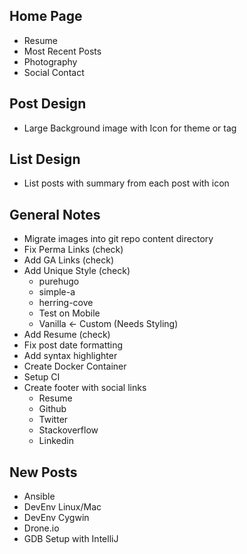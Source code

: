 ## Home Page
* Resume
* Most Recent Posts
* Photography
* Social Contact

## Post Design
* Large Background image with Icon for theme or tag

## List Design
* List posts with summary from each post with icon

## General Notes
* Migrate images into git repo content directory
* Fix Perma Links (check)
* Add GA Links (check)
* Add Unique Style (check)
    * purehugo
    * simple-a
    * herring-cove
    * Test on Mobile
    * Vanilla <- Custom (Needs Styling)
* Add Resume (check)
* Fix post date formatting
* Add syntax highlighter
* Create Docker Container
* Setup CI
* Create footer with social links
    * Resume
    * Github
    * Twitter
    * Stackoverflow
    * Linkedin

## New Posts
* Ansible
* DevEnv Linux/Mac
* DevEnv Cygwin
* Drone.io
* GDB Setup with IntelliJ

